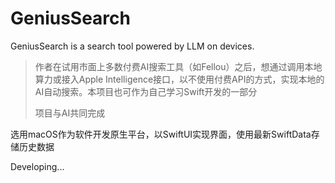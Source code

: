 # GeniusSearch
GeniusSearch is a search tool powered by LLM on devices. 

> 作者在试用市面上多数付费AI搜索工具（如Fellou）之后，想通过调用本地算力或接入Apple Intelligence接口，以不使用付费API的方式，实现本地的AI自动搜索。本项目也可作为自己学习Swift开发的一部分
>
> 项目与AI共同完成

选用macOS作为软件开发原生平台，以SwiftUI实现界面，使用最新SwiftData存储历史数据

Developing...

